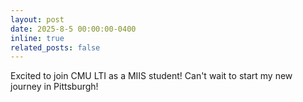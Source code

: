 ```yaml
---
layout: post
date: 2025-8-5 00:00:00-0400
inline: true
related_posts: false
---
```


Excited to join CMU LTI as a MIIS student! Can't wait to start my new journey in Pittsburgh!
